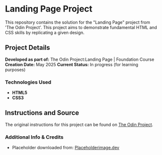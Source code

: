 # Landing Page Project

This repository contains the solution for the "Landing Page" project from 'The Odin Project'.
This project aims to demonstrate fundamental HTML and CSS skills by replicating a given design.

## Project Details

**Developed as part of:** The Odin Project:Landing Page | Foundation Course
**Creation Date:** May 2025
**Current Status:**  In progress (for learning purposes)

### Technologies Used

* **HTML5**
* **CSS3**

## Instructions and Source

The original instructions for this project can be found on [The Odin Project](https://www.theodinproject.com/lessons/foundations-landing-page).

### Additional Info & Credits

* Placeholder downloaded from: [Placeholderimage.dev](https://placeholderimage.dev/)